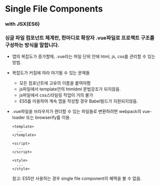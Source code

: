 <h1>
  Single File Components
</h1>

<h3>
  with JSX(ES6)
</h3>


<h3>싱글 파일 컴포넌트 체계란, 한마디로 확장자 .vue파일로 프로젝트 구조를 구성하는 방식을 말합니다.</h3>




- 앱의 복잡도가 증가할때, .vue라는 파일 단위 안에 html, js, css를 관리할 수 있는 방법.

- 복잡도가 커짐에 따라 야기될 수 있는 문제들

  - 모든 컴포넌트에 고유의 이름을 붙여야함
  - js파일에서 template안의 htmldml 문법강조가 되지않음.
  - js파일에서 css스타일링 작업이 거의 불가
  - ES5를 이용하여 계속 앱을 작성할 경우 Babel빌드가 지원되지않음.

- .vue파일을 브라우저가 렌더할 수 있는 파일들로 변환하려면 webpack의 vue-loader 또는 browserify를 이용.

  ```
  <template>
  	...
  </template>
  
  <script>
  	...
  </script>
  
  <style>
  	...
  </style>
  ```

  참고: ES5만 사용하는 경우 single file component의 혜택을 볼 수 없음.